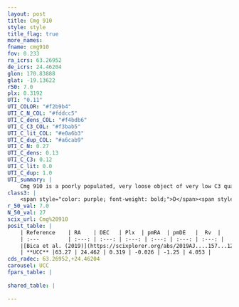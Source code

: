 ```yaml
---
layout: post
title: Cmg 910
style: style
title_flag: true
more_names: 
fname: cmg910
fov: 0.233
ra_icrs: 63.26952
de_icrs: 24.46204
glon: 170.83888
glat: -19.13622
r50: 7.0
plx: 0.3192
UTI: "0.11"
UTI_COLOR: "#f2b9b4"
UTI_C_N_COL: "#fddcc5"
UTI_C_dens_COL: "#f4bdb6"
UTI_C_C3_COL: "#f3bab5"
UTI_C_lit_COL: "#e0a6b3"
UTI_C_dup_COL: "#a6cab9"
UTI_C_N: 0.27
UTI_C_dens: 0.13
UTI_C_C3: 0.12
UTI_C_lit: 0.0
UTI_C_dup: 1.0
UTI_summary: |
    Cmg 910 is a poorly populated, very loose object of very low C3 quality. It is rarely studied in the literature, with no articles listed in the last 6 years.
class3: |
    <span style="color: purple; font-weight: bold;">D</span><span style="color: red; font-weight: bold;">C</span>
r_50_val: 7.0
N_50_val: 27
scix_url: Cmg%20910
posit_table: |
    | Reference    | RA    | DEC   | Plx  | pmRA  | pmDE   |  Rv  |
    | :---         | :---: | :---: | :---: | :---: | :---: | :---: |
    |[Bica et al. (2019)](https://scixplorer.org/abs/2019AJ....157...12B) | 63.267 | 24.442 | -- | -- | -- | -- |
    | **UCC** |63.27 | 24.462 | 0.319 | -0.026 | -1.25 | 4.053 | 
cds_radec: 63.26952,+24.46204
carousel: UCC
fpars_table: |
    
shared_table: |
    
---
```

